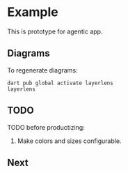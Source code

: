 # Example

This is prototype for agentic app.

## Diagrams

To regenerate diagrams:

```
dart pub global activate layerlens
layerlens
```

## TODO

TODO before productizing:

1. Make colors and sizes configurable.

## Next

